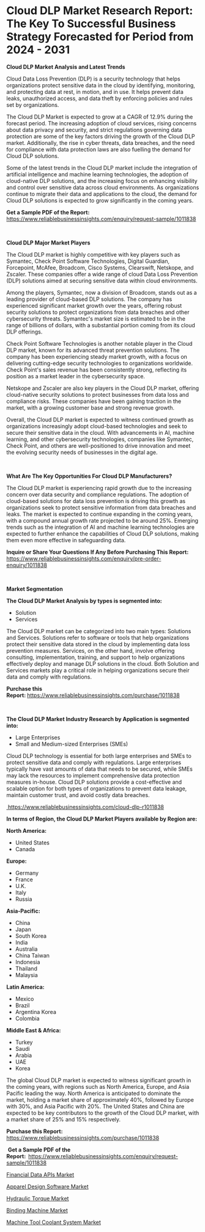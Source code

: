 <p><h1>Cloud DLP Market Research Report: The Key To Successful Business Strategy Forecasted for Period from 2024 - 2031</h1></p><p><strong>Cloud DLP Market Analysis and Latest Trends</strong></p>
<p><p>Cloud Data Loss Prevention (DLP) is a security technology that helps organizations protect sensitive data in the cloud by identifying, monitoring, and protecting data at rest, in motion, and in use. It helps prevent data leaks, unauthorized access, and data theft by enforcing policies and rules set by organizations.</p><p>The Cloud DLP Market is expected to grow at a CAGR of 12.9% during the forecast period. The increasing adoption of cloud services, rising concerns about data privacy and security, and strict regulations governing data protection are some of the key factors driving the growth of the Cloud DLP market. Additionally, the rise in cyber threats, data breaches, and the need for compliance with data protection laws are also fuelling the demand for Cloud DLP solutions.</p><p>Some of the latest trends in the Cloud DLP market include the integration of artificial intelligence and machine learning technologies, the adoption of cloud-native DLP solutions, and the increasing focus on enhancing visibility and control over sensitive data across cloud environments. As organizations continue to migrate their data and applications to the cloud, the demand for Cloud DLP solutions is expected to grow significantly in the coming years.</p></p>
<p><strong>Get a Sample PDF of the Report:&nbsp;</strong> <a href="https://www.reliablebusinessinsights.com/enquiry/request-sample/1011838">https://www.reliablebusinessinsights.com/enquiry/request-sample/1011838</a></p>
<p>&nbsp;</p>
<p><strong>Cloud DLP Major Market Players</strong></p>
<p><p>The Cloud DLP market is highly competitive with key players such as Symantec, Check Point Software Technologies, Digital Guardian, Forcepoint, McAfee, Broadcom, Cisco Systems, Clearswift, Netskope, and Zscaler. These companies offer a wide range of cloud Data Loss Prevention (DLP) solutions aimed at securing sensitive data within cloud environments.</p><p>Among the players, Symantec, now a division of Broadcom, stands out as a leading provider of cloud-based DLP solutions. The company has experienced significant market growth over the years, offering robust security solutions to protect organizations from data breaches and other cybersecurity threats. Symantec's market size is estimated to be in the range of billions of dollars, with a substantial portion coming from its cloud DLP offerings.</p><p>Check Point Software Technologies is another notable player in the Cloud DLP market, known for its advanced threat prevention solutions. The company has been experiencing steady market growth, with a focus on delivering cutting-edge security technologies to organizations worldwide. Check Point's sales revenue has been consistently strong, reflecting its position as a market leader in the cybersecurity space.</p><p>Netskope and Zscaler are also key players in the Cloud DLP market, offering cloud-native security solutions to protect businesses from data loss and compliance risks. These companies have been gaining traction in the market, with a growing customer base and strong revenue growth.</p><p>Overall, the Cloud DLP market is expected to witness continued growth as organizations increasingly adopt cloud-based technologies and seek to secure their sensitive data in the cloud. With advancements in AI, machine learning, and other cybersecurity technologies, companies like Symantec, Check Point, and others are well-positioned to drive innovation and meet the evolving security needs of businesses in the digital age.</p></p>
<p>&nbsp;</p>
<p><strong>What Are The Key Opportunities For Cloud DLP Manufacturers?</strong></p>
<p><p>The Cloud DLP market is experiencing rapid growth due to the increasing concern over data security and compliance regulations. The adoption of cloud-based solutions for data loss prevention is driving this growth as organizations seek to protect sensitive information from data breaches and leaks. The market is expected to continue expanding in the coming years, with a compound annual growth rate projected to be around 25%. Emerging trends such as the integration of AI and machine learning technologies are expected to further enhance the capabilities of Cloud DLP solutions, making them even more effective in safeguarding data.</p></p>
<p><strong>Inquire or Share Your Questions If Any Before Purchasing This Report:</strong> <a href="https://www.reliablebusinessinsights.com/enquiry/pre-order-enquiry/1011838">https://www.reliablebusinessinsights.com/enquiry/pre-order-enquiry/1011838</a></p>
<p>&nbsp;</p>
<p><strong>Market Segmentation</strong></p>
<p><strong>The Cloud DLP Market Analysis by types is segmented into:</strong></p>
<p><ul><li>Solution</li><li>Services</li></ul></p>
<p><p>The Cloud DLP market can be categorized into two main types: Solutions and Services. Solutions refer to software or tools that help organizations protect their sensitive data stored in the cloud by implementing data loss prevention measures. Services, on the other hand, involve offering consulting, implementation, training, and support to help organizations effectively deploy and manage DLP solutions in the cloud. Both Solution and Services markets play a critical role in helping organizations secure their data and comply with regulations.</p></p>
<p><strong>Purchase this Report:&nbsp;</strong><a href="https://www.reliablebusinessinsights.com/purchase/1011838">https://www.reliablebusinessinsights.com/purchase/1011838</a></p>
<p>&nbsp;</p>
<p><strong>The Cloud DLP Market Industry Research by Application is segmented into:</strong></p>
<p><ul><li>Large Enterprises</li><li>Small and Medium-sized Enterprises (SMEs)</li></ul></p>
<p><p>Cloud DLP technology is essential for both large enterprises and SMEs to protect sensitive data and comply with regulations. Large enterprises typically have vast amounts of data that needs to be secured, while SMEs may lack the resources to implement comprehensive data protection measures in-house. Cloud DLP solutions provide a cost-effective and scalable option for both types of organizations to prevent data leakage, maintain customer trust, and avoid costly data breaches.</p></p>
<p><a href="https://www.reliablebusinessinsights.com/cloud-dlp-r1011838">&nbsp;https://www.reliablebusinessinsights.com/cloud-dlp-r1011838</a></p>
<p><strong>In terms of Region, the Cloud DLP Market Players available by Region are:</strong></p>
<p>
    <p> <strong> North America: </strong>
        <ul>
            <li>United States</li>
            <li>Canada</li>
        </ul>
        </p> 
    <p> <strong> Europe: </strong>
        <ul>
            <li>Germany</li>
            <li>France</li>
            <li>U.K.</li>
            <li>Italy</li>
            <li>Russia</li>
        </ul>
        </p> 
    <p> <strong> Asia-Pacific: </strong>
        <ul>
            <li>China</li>
            <li>Japan</li>
            <li>South Korea</li>
            <li>India</li>
            <li>Australia</li>
            <li>China Taiwan</li>
            <li>Indonesia</li>
            <li>Thailand</li>
            <li>Malaysia</li>
        </ul>
        </p> 
    <p> <strong> Latin America: </strong>
        <ul>
            <li>Mexico</li>
            <li>Brazil</li>
            <li>Argentina Korea</li>
            <li>Colombia</li>
        </ul>
        </p> 
    <p> <strong> Middle East & Africa: </strong>
        <ul>
            <li>Turkey</li>
            <li>Saudi</li>
            <li>Arabia</li>
            <li>UAE</li>
            <li>Korea</li>
        </ul>
    </p>
    </p>
<p><p>The global Cloud DLP market is expected to witness significant growth in the coming years, with regions such as North America, Europe, and Asia Pacific leading the way. North America is anticipated to dominate the market, holding a market share of approximately 40%, followed by Europe with 30%, and Asia Pacific with 20%. The United States and China are expected to be key contributors to the growth of the Cloud DLP market, with a market share of 25% and 15% respectively.</p></p>
<p><strong>Purchase this Report: </strong><a href="https://www.reliablebusinessinsights.com/purchase/1011838">https://www.reliablebusinessinsights.com/purchase/1011838</a></p>
<p>&nbsp;<strong>Get a Sample PDF of the Report:&nbsp;&nbsp;</strong><a href="https://www.reliablebusinessinsights.com/enquiry/request-sample/1011838">https://www.reliablebusinessinsights.com/enquiry/request-sample/1011838</a></p>
<p><strong></strong></p>
<p><p><a href="https://github.com/derrinmiltonellis35gcl/Market-Research-Report-List-4/blob/main/financial-data-apis-market.md">Financial Data APIs Market</a></p><p><a href="https://github.com/Sherrillcrooksxa8i18ucf2m/Market-Research-Report-List-3/blob/main/apparel-design-software-market.md">Apparel Design Software Market</a></p><p><a href="https://medium.com/@richard_ellings/global-hydraulic-torque-market-analysis-trends-forecasts-and-growth-opportunities-2024-2031-65ed0328ff1f">Hydraulic Torque Market</a></p><p><a href="https://medium.com/@tankuser238_5568/binding-machine-market-growth-outlook-from-2024-to-2031-and-it-is-projecting-at-4-cagr-with-c598dafb65d8">Binding Machine Market</a></p><p><a href="https://medium.com/@priscillaalexist47/machine-tool-coolant-system-market-share-market-analysis-growth-trends-forecasts-for-period-040097fe6833">Machine Tool Coolant System Market</a></p></p>